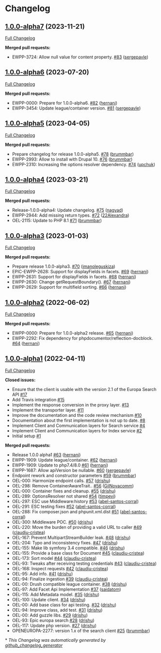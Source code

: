 # Changelog

## [1.0.0-alpha7](https://github.com/openeuropa/europa-search-client/tree/1.0.0-alpha7) (2023-11-21)

[Full Changelog](https://github.com/openeuropa/europa-search-client/compare/1.0.0-alpha6...1.0.0-alpha7)

**Merged pull requests:**

- EWPP-3724: Allow null value for content property. [\#83](https://github.com/openeuropa/europa-search-client/pull/83) ([sergepavle](https://github.com/sergepavle))

## [1.0.0-alpha6](https://github.com/openeuropa/europa-search-client/tree/1.0.0-alpha6) (2023-07-20)

[Full Changelog](https://github.com/openeuropa/europa-search-client/compare/1.0.0-alpha5...1.0.0-alpha6)

**Merged pull requests:**

- EWPP-0000: Prepare for 1.0.0-alpha6. [\#82](https://github.com/openeuropa/europa-search-client/pull/82) ([hernani](https://github.com/hernani))
- EWPP-3454: Update league/container version. [\#81](https://github.com/openeuropa/europa-search-client/pull/81) ([sergepavle](https://github.com/sergepavle))

## [1.0.0-alpha5](https://github.com/openeuropa/europa-search-client/tree/1.0.0-alpha5) (2023-04-05)

[Full Changelog](https://github.com/openeuropa/europa-search-client/compare/1.0.0-alpha4...1.0.0-alpha5)

**Merged pull requests:**

- Prepare changelog for release 1.0.0-alpha5. [\#78](https://github.com/openeuropa/europa-search-client/pull/78) ([brummbar](https://github.com/brummbar))
- EWPP-2993: Allow to install with Drupal 10. [\#76](https://github.com/openeuropa/europa-search-client/pull/76) ([brummbar](https://github.com/brummbar))
- EWPP-2310: Increasing the options resolver dependency. [\#74](https://github.com/openeuropa/europa-search-client/pull/74) ([upchuk](https://github.com/upchuk))

## [1.0.0-alpha4](https://github.com/openeuropa/europa-search-client/tree/1.0.0-alpha4) (2023-03-21)

[Full Changelog](https://github.com/openeuropa/europa-search-client/compare/1.0.0-alpha3...1.0.0-alpha4)

**Merged pull requests:**

- Release-1.0.0-alpha4: Update changelog. [\#75](https://github.com/openeuropa/europa-search-client/pull/75) ([nagyad](https://github.com/nagyad))
- EWPP-2944: Add missing return types. [\#72](https://github.com/openeuropa/europa-search-client/pull/72) ([22Alexandra](https://github.com/22Alexandra))
- OEL-2115: Update to PHP 8.1 [\#71](https://github.com/openeuropa/europa-search-client/pull/71) ([brummbar](https://github.com/brummbar))

## [1.0.0-alpha3](https://github.com/openeuropa/europa-search-client/tree/1.0.0-alpha3) (2023-01-03)

[Full Changelog](https://github.com/openeuropa/europa-search-client/compare/1.0.0-alpha2...1.0.0-alpha3)

**Merged pull requests:**

- Prepare release 1.0.0-alpha3. [\#70](https://github.com/openeuropa/europa-search-client/pull/70) ([imanoleguskiza](https://github.com/imanoleguskiza))
- EPIC-EWPP-2628: Support for displayFields in facets. [\#69](https://github.com/openeuropa/europa-search-client/pull/69) ([hernani](https://github.com/hernani))
- EWPP-2631: Support for displayFields in facets. [\#68](https://github.com/openeuropa/europa-search-client/pull/68) ([hernani](https://github.com/hernani))
- EWPP-2630: Change getRequestBoundary\(\). [\#67](https://github.com/openeuropa/europa-search-client/pull/67) ([hernani](https://github.com/hernani))
- EWPP-2629: Support for multifield sorting. [\#66](https://github.com/openeuropa/europa-search-client/pull/66) ([hernani](https://github.com/hernani))

## [1.0.0-alpha2](https://github.com/openeuropa/europa-search-client/tree/1.0.0-alpha2) (2022-06-02)

[Full Changelog](https://github.com/openeuropa/europa-search-client/compare/1.0.0-alpha1...1.0.0-alpha2)

**Merged pull requests:**

- EWPP-0000: Prepare for 1.0.0-alpha2 release. [\#65](https://github.com/openeuropa/europa-search-client/pull/65) ([hernani](https://github.com/hernani))
- EWPP-2292: Fix dependency for phpdocumentor/reflection-docblock. [\#64](https://github.com/openeuropa/europa-search-client/pull/64) ([hernani](https://github.com/hernani))

## [1.0.0-alpha1](https://github.com/openeuropa/europa-search-client/tree/1.0.0-alpha1) (2022-04-11)

[Full Changelog](https://github.com/openeuropa/europa-search-client/compare/c807391230fe4b1516ca5c1dcf8e92cb72135be8...1.0.0-alpha1)

**Closed issues:**

- Ensure that the client is usable with the version 2.1 of the Europa Search API [\#17](https://github.com/openeuropa/europa-search-client/issues/17)
- Add Travis integration [\#15](https://github.com/openeuropa/europa-search-client/issues/15)
- Implement the response conversion in the proxy layer. [\#13](https://github.com/openeuropa/europa-search-client/issues/13)
- Implement the transporter layer. [\#11](https://github.com/openeuropa/europa-search-client/issues/11)
- Improve the documentation and the code review mechanism [\#10](https://github.com/openeuropa/europa-search-client/issues/10)
- Documentation about the first implementation is not up to date. [\#8](https://github.com/openeuropa/europa-search-client/issues/8)
- Implement Client and Communication layers for Search service [\#4](https://github.com/openeuropa/europa-search-client/issues/4)
- Implement Client and Communication layers for Index service [\#2](https://github.com/openeuropa/europa-search-client/issues/2)
- Initial setup [\#1](https://github.com/openeuropa/europa-search-client/issues/1)

**Merged pull requests:**

- Release 1.0.0 alpha1 [\#63](https://github.com/openeuropa/europa-search-client/pull/63) ([hernani](https://github.com/hernani))
- EWPP-1909: Update league/container. [\#62](https://github.com/openeuropa/europa-search-client/pull/62) ([hernani](https://github.com/hernani))
- EWPP-1909: Update to php7.4/8.0 [\#61](https://github.com/openeuropa/europa-search-client/pull/61) ([hernani](https://github.com/hernani))
- EWPP-1687: Allow apiVersion be nullable. [\#60](https://github.com/openeuropa/europa-search-client/pull/60) ([sergepavle](https://github.com/sergepavle))
- Endpoint rework and constructor parameters [\#59](https://github.com/openeuropa/europa-search-client/pull/59) ([brummbar](https://github.com/brummbar))
- OEL-000: Harmonize endpoint calls. [\#57](https://github.com/openeuropa/europa-search-client/pull/57) ([drishu](https://github.com/drishu))
- OEL-298: Remove ContainerAwareTrait.. [\#56](https://github.com/openeuropa/europa-search-client/pull/56) ([GilNovacomm](https://github.com/GilNovacomm))
- OEL-000: Container fixes and cleanup. [\#55](https://github.com/openeuropa/europa-search-client/pull/55) ([drishu](https://github.com/drishu))
- OEL-289: OptionsResolver not shared [\#54](https://github.com/openeuropa/europa-search-client/pull/54) ([timpevi](https://github.com/timpevi))
- OEL-297: ESC use Middleware:history [\#53](https://github.com/openeuropa/europa-search-client/pull/53) ([abel-santos-corral](https://github.com/abel-santos-corral))
- OEL-291: ESC testing fixes [\#52](https://github.com/openeuropa/europa-search-client/pull/52) ([abel-santos-corral](https://github.com/abel-santos-corral))
- OEL-288: Fix composer.json and phpunit.xml.dist [\#51](https://github.com/openeuropa/europa-search-client/pull/51) ([abel-santos-corral](https://github.com/abel-santos-corral))
- OEL-300: Middleware POC. [\#50](https://github.com/openeuropa/europa-search-client/pull/50) ([drishu](https://github.com/drishu))
- OEL-220: Move the burden of providing a valid URL to caller [\#49](https://github.com/openeuropa/europa-search-client/pull/49) ([claudiu-cristea](https://github.com/claudiu-cristea))
- OEL-167: Prevent MultipartStreamBuilder leak. [\#48](https://github.com/openeuropa/europa-search-client/pull/48) ([drishu](https://github.com/drishu))
- OEL-204: Typo and inconsistency fixes. [\#47](https://github.com/openeuropa/europa-search-client/pull/47) ([drishu](https://github.com/drishu))
- OEL-155: Make lib symfony 3.4 compatible. [\#46](https://github.com/openeuropa/europa-search-client/pull/46) ([drishu](https://github.com/drishu))
- OEL-155: Provide a base class for Document [\#45](https://github.com/openeuropa/europa-search-client/pull/45) ([claudiu-cristea](https://github.com/claudiu-cristea))
- OEL-173: Sort model [\#44](https://github.com/openeuropa/europa-search-client/pull/44) ([claudiu-cristea](https://github.com/claudiu-cristea))
- OEL-93: Tweaks after receiving testing credentials [\#43](https://github.com/openeuropa/europa-search-client/pull/43) ([claudiu-cristea](https://github.com/claudiu-cristea))
- OEL-168: Inspect requests [\#42](https://github.com/openeuropa/europa-search-client/pull/42) ([claudiu-cristea](https://github.com/claudiu-cristea))
- OEL-95: Add info. [\#41](https://github.com/openeuropa/europa-search-client/pull/41) ([drishu](https://github.com/drishu))
- OEL-94: Finalize ingestion [\#39](https://github.com/openeuropa/europa-search-client/pull/39) ([claudiu-cristea](https://github.com/claudiu-cristea))
- OEL-00: Drush compatible league container. [\#38](https://github.com/openeuropa/europa-search-client/pull/38) ([drishu](https://github.com/drishu))
- OEL-97: Add Facet Api Implementation [\#37](https://github.com/openeuropa/europa-search-client/pull/37) ([saidatom](https://github.com/saidatom))
- OEL-115: Add Metadata model. [\#35](https://github.com/openeuropa/europa-search-client/pull/35) ([drishu](https://github.com/drishu))
- OEL-100: Update client. [\#34](https://github.com/openeuropa/europa-search-client/pull/34) ([drishu](https://github.com/drishu))
- OEL-00: Add base class for api testing. [\#32](https://github.com/openeuropa/europa-search-client/pull/32) ([drishu](https://github.com/drishu))
- OEL-94: Improve class, add test. [\#31](https://github.com/openeuropa/europa-search-client/pull/31) ([drishu](https://github.com/drishu))
- OEL-00: Add guzzle libs. [\#29](https://github.com/openeuropa/europa-search-client/pull/29) ([drishu](https://github.com/drishu))
- OEL-93: Epic europa search [\#28](https://github.com/openeuropa/europa-search-client/pull/28) ([drishu](https://github.com/drishu))
- OEL-117: Update php version. [\#27](https://github.com/openeuropa/europa-search-client/pull/27) ([drishu](https://github.com/drishu))
- OPENEUROPA-2277: version 1.x of the search client [\#25](https://github.com/openeuropa/europa-search-client/pull/25) ([brummbar](https://github.com/brummbar))



\* *This Changelog was automatically generated by [github_changelog_generator](https://github.com/github-changelog-generator/github-changelog-generator)*
